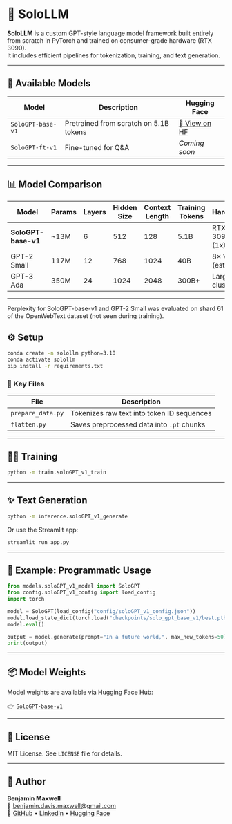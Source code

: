 # 🧠 SoloLLM

**SoloLLM** is a custom GPT-style language model framework built entirely from scratch in PyTorch and trained on consumer-grade hardware (RTX 3090).  
It includes efficient pipelines for tokenization, training, and text generation.

---

## 🚀 Available Models

| Model              | Description                            | Hugging Face                       |
|-------------------|----------------------------------------|------------------------------------|
| `SoloGPT-base-v1` | Pretrained from scratch on 5.1B tokens | [🔗 View on HF](https://huggingface.co/bmax16634/sologpt-base-v1) |
| `SoloGPT-ft-v1`   | Fine-tuned for Q&A                     | _Coming soon_                      |

---

## 📊 Model Comparison

| Model                | Params | Layers | Hidden Size | Context Length | Training Tokens | Hardware      | Est. Perplexity |
|----------------------|--------|--------|--------------|----------------|------------------|----------------|-----------------|
| **SoloGPT-base-v1**  | ~13M   | 6      | 512          | 128            | 5.1B             | RTX 3090 (1x)  | **31.4**         |
| GPT-2 Small          | 117M   | 12     | 768          | 1024           | 40B              | 8× V100 (est.) | ~25.3            |
| GPT-3 Ada            | 350M   | 24     | 1024         | 2048           | 300B+            | Large cluster  | ~20.0            |

---

Perplexity for SoloGPT-base-v1 and GPT-2 Small was evaluated on shard 61 of the OpenWebText dataset (not seen during training).

## ⚙️ Setup

```bash
conda create -n solollm python=3.10
conda activate solollm
pip install -r requirements.txt
```

### 📁 Key Files

| File               | Description                               |
|--------------------|-------------------------------------------|
| `prepare_data.py`  | Tokenizes raw text into token ID sequences |
| `flatten.py`       | Saves preprocessed data into `.pt` chunks  |

---

## 🏋️‍♂️ Training

```bash
python -m train.soloGPT_v1_train
```

---

## ✨ Text Generation

```bash
python -m inference.soloGPT_v1_generate
```

Or use the Streamlit app:

```bash
streamlit run app.py
```

---

## 🧪 Example: Programmatic Usage

```python
from models.soloGPT_v1_model import SoloGPT
from config.soloGPT_v1_config import load_config
import torch

model = SoloGPT(load_config("config/soloGPT_v1_config.json"))
model.load_state_dict(torch.load("checkpoints/solo_gpt_base_v1/best.pth"))
model.eval()

output = model.generate(prompt="In a future world,", max_new_tokens=50)
print(output)
```

---

## 📦 Model Weights

Model weights are available via Hugging Face Hub:

👉 [`SoloGPT-base-v1`](https://huggingface.co/bmax16634/sologpt-base-v1)

---

## 📄 License

MIT License. See `LICENSE` file for details.

---

## 👤 Author

**Benjamin Maxwell**  
📧 benjamin.davis.maxwell@gmail.com  
🔗 [GitHub](https://github.com/yourname) • [LinkedIn](https://www.linkedin.com/in/benjamin-maxwell-95a9342b0/) • [Hugging Face](https://huggingface.co/bmax16634)
